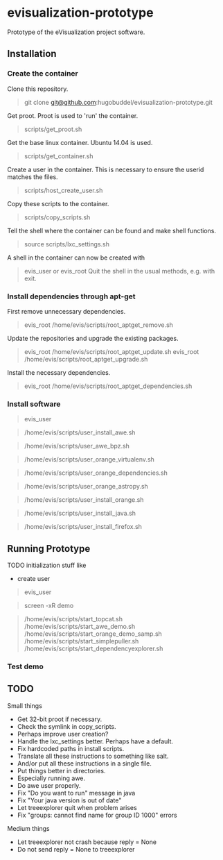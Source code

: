# evisualization-prototype
Prototype of the eVisualization project software.

## Installation

### Create the container

Clone this repository.
> git clone git@github.com:hugobuddel/evisualization-prototype.git

Get proot. Proot is used to 'run' the container.
> scripts/get_proot.sh 

Get the base linux container. Ubuntu 14.04 is used.
> scripts/get_container.sh

Create a user in the container. This is necessary to ensure the userid matches the files.
> scripts/host_create_user.sh

Copy these scripts to the container.
> scripts/copy_scripts.sh

Tell the shell where the container can be found and make shell functions.
> source scripts/lxc_settings.sh

A shell in the container can now be created with
> evis_user
or
> evis_root
Quit the shell in the usual methods, e.g. with exit.

### Install dependencies through apt-get

First remove unnecessary dependencies.
> evis_root /home/evis/scripts/root_aptget_remove.sh

Update the repositories and upgrade the existing packages.
> evis_root /home/evis/scripts/root_aptget_update.sh
> evis_root /home/evis/scripts/root_aptget_upgrade.sh

Install the necessary dependencies.
> evis_root /home/evis/scripts/root_aptget_dependencies.sh

### Install software

> evis_user

> /home/evis/scripts/user_install_awe.sh

> /home/evis/scripts/user_awe_bpz.sh

> /home/evis/scripts/user_orange_virtualenv.sh

> /home/evis/scripts/user_orange_dependencies.sh

> /home/evis/scripts/user_orange_astropy.sh

> /home/evis/scripts/user_install_orange.sh

> /home/evis/scripts/user_install_java.sh

> /home/evis/scripts/user_install_firefox.sh 


## Running Prototype

TODO initialization stuff like
* create user

> evis_user

> screen -xR demo

> /home/evis/scripts/start_topcat.sh
> /home/evis/scripts/start_awe_demo.sh
> /home/evis/scripts/start_orange_demo_samp.sh
> /home/evis/scripts/start_simplepuller.sh
> /home/evis/scripts/start_dependencyexplorer.sh

### Test demo



## TODO

Small things
* Get 32-bit proot if necessary.
* Check the symlink in copy_scripts.
* Perhaps improve user creation?
* Handle the lxc_settings better. Perhaps have a default.
* Fix hardcoded paths in install scripts.
* Translate all these instructions to something like salt.
* And/or put all these instructions in a single file.
* Put things better in directories.
* Especially running awe.
* Do awe user properly.
* Fix "Do you want to run" message in java
* Fix "Your java version is out of date"
* Let treeexplorer quit when problem arises
* Fix "groups: cannot find name for group ID 1000" errors


Medium things
* Let treeexplorer not crash because reply = None
* Do not send reply = None to treeexplorer


